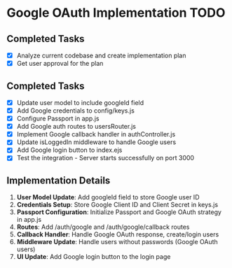# Google OAuth Implementation TODO

## Completed Tasks
- [x] Analyze current codebase and create implementation plan
- [x] Get user approval for the plan

## Completed Tasks
- [x] Update user model to include googleId field
- [x] Add Google credentials to config/keys.js
- [x] Configure Passport in app.js
- [x] Add Google auth routes to usersRouter.js
- [x] Implement Google callback handler in authController.js
- [x] Update isLoggedIn middleware to handle Google users
- [x] Add Google login button to index.ejs
- [x] Test the integration - Server starts successfully on port 3000

## Implementation Details
1. **User Model Update**: Add googleId field to store Google user ID
2. **Credentials Setup**: Store Google Client ID and Client Secret in keys.js
3. **Passport Configuration**: Initialize Passport and Google OAuth strategy in app.js
4. **Routes**: Add /auth/google and /auth/google/callback routes
5. **Callback Handler**: Handle Google OAuth response, create/login users
6. **Middleware Update**: Handle users without passwords (Google OAuth users)
7. **UI Update**: Add Google login button to the login page
